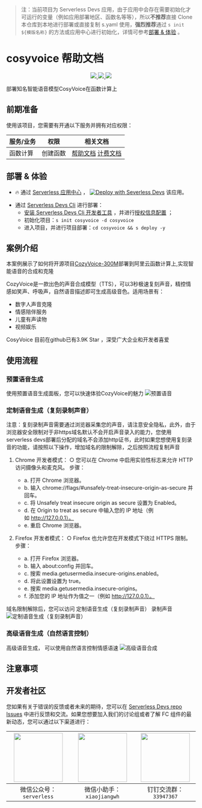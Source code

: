 
> 注：当前项目为 Serverless Devs 应用，由于应用中会存在需要初始化才可运行的变量（例如应用部署地区、函数名等等），所以**不推荐**直接 Clone 本仓库到本地进行部署或直接复制 s.yaml 使用，**强烈推荐**通过 `s init ${模版名称}` 的方法或应用中心进行初始化，详情可参考[部署 & 体验](#部署--体验) 。

# cosyvoice 帮助文档
<p align="center" class="flex justify-center">
    <a href="https://www.serverless-devs.com" class="ml-1">
    <img src="http://editor.devsapp.cn/icon?package=cosyvoice&type=packageType">
  </a>
  <a href="http://www.devsapp.cn/details.html?name=cosyvoice" class="ml-1">
    <img src="http://editor.devsapp.cn/icon?package=cosyvoice&type=packageVersion">
  </a>
  <a href="http://www.devsapp.cn/details.html?name=cosyvoice" class="ml-1">
    <img src="http://editor.devsapp.cn/icon?package=cosyvoice&type=packageDownload">
  </a>
</p>

<description>

部署知名智能语音模型CosyVoice在函数计算上

</description>

<codeUrl>



</codeUrl>
<preview>



</preview>


## 前期准备

使用该项目，您需要有开通以下服务并拥有对应权限：

<service>



| 服务/业务 |  权限  | 相关文档 |
| --- |  --- | --- |
| 函数计算 |  创建函数 | [帮助文档](https://help.aliyun.com/product/2508973.html) [计费文档](https://help.aliyun.com/document_detail/2512928.html) |

</service>

<remark>



</remark>

<disclaimers>



</disclaimers>

## 部署 & 体验

<appcenter>
   
- :fire: 通过 [Serverless 应用中心](https://fcnext.console.aliyun.com/applications/create?template=cosyvoice) ，
  [![Deploy with Severless Devs](https://img.alicdn.com/imgextra/i1/O1CN01w5RFbX1v45s8TIXPz_!!6000000006118-55-tps-95-28.svg)](https://fcnext.console.aliyun.com/applications/create?template=cosyvoice) 该应用。
   
</appcenter>
<deploy>
    
- 通过 [Serverless Devs Cli](https://www.serverless-devs.com/serverless-devs/install) 进行部署：
  - [安装 Serverless Devs Cli 开发者工具](https://www.serverless-devs.com/serverless-devs/install) ，并进行[授权信息配置](https://docs.serverless-devs.com/fc/config) ；
  - 初始化项目：`s init cosyvoice -d cosyvoice`
  - 进入项目，并进行项目部署：`cd cosyvoice && s deploy -y`
   
</deploy>

## 案例介绍

<appdetail id="flushContent">

本案例展示了如何将开源项目[CozyVoice-300M](https://modelscope.cn/studios/iic/CosyVoice-300M)部署到阿里云函数计算上,实现智能语音的合成和克隆


CozyVoice是一款出色的声音合成模型（TTS），可以3秒极速复刻声音，精控情感如笑声、呼吸声，自然语音描述即可生成高级音色。适用场景有：

+ 数字人声音克隆
+ 情感陪伴服务
+ 儿童有声读物
+ 视频娱乐

CosyVoice 目前在github已有3.9K Star ，深受广大企业和开发者喜爱

</appdetail>

## 使用流程

<usedetail id="flushContent">

### 预置语音生成

使用预置语音生成面板，您可以快速体验CozyVoice的魅力
![预置语音](https://img.alicdn.com/imgextra/i3/O1CN01tvIGqQ1y4VJMaaTox_!!6000000006525-0-tps-2880-1626.jpg)

### 定制语音生成（复刻录制声音）

注意：复刻录制声音需要通过浏览器采集您的声音，请注意安全隐私，此外，由于浏览器安全限制对于非https域名默认不会开启声音录入的能力，您使用serverless devs部署后分配的域名不会添加http证书，此时如果您想使用复刻录音的功能，请按照以下操作，增加域名的限制解除，之后按照流程复制声音
1. Chrome 开发者模式：
    ○ 您可以在 Chrome 中启用实验性标志来允许 HTTP 访问摄像头和麦克风。
步骤：

    + a. 打开 Chrome 浏览器。
    + b. 输入 chrome://flags/#unsafely-treat-insecure-origin-as-secure 并回车。
    + c. 将 Unsafely treat insecure origin as secure 设置为 Enabled。
    + d. 在 Origin to treat as secure 中输入您的 IP 地址（例如 http://127.0.0.1）。
    + e. 重启 Chrome 浏览器。
2. Firefox 开发者模式：
    ○ Firefox 也允许您在开发模式下绕过 HTTPS 限制。
步骤：

    + a. 打开 Firefox 浏览器。
    + b. 输入 about:config 并回车。
    + c. 搜索 media.getusermedia.insecure-origins.enabled。
    + d. 将此设置设置为 true。
    + e. 搜索 media.getusermedia.insecure-origins。
    + f. 添加您的 IP 地址作为值之一（例如 http://127.0.0.1）。

域名限制解除后，您可以访问 定制语音生成（复刻录制声音） 录制声音
![定制语音生成（复刻录制声音）](https://img.alicdn.com/imgextra/i4/O1CN01Znr8dp1IpU4hbid0J_!!6000000000942-0-tps-2984-1696.jpg)


### 高级语音生成（自然语言控制）
高级语音生成， 可以使用自然语言控制情感语速
![高级语音合成](https://img.alicdn.com/imgextra/i2/O1CN01RGNqNb245m6Yf9Mvu_!!6000000007340-0-tps-2812-1736.jpg)

</usedetail>

## 注意事项

<matters id="flushContent">
</matters>


<devgroup>


## 开发者社区

您如果有关于错误的反馈或者未来的期待，您可以在 [Serverless Devs repo Issues](https://github.com/serverless-devs/serverless-devs/issues) 中进行反馈和交流。如果您想要加入我们的讨论组或者了解 FC 组件的最新动态，您可以通过以下渠道进行：

<p align="center">  

| <img src="https://serverless-article-picture.oss-cn-hangzhou.aliyuncs.com/1635407298906_20211028074819117230.png" width="130px" > | <img src="https://serverless-article-picture.oss-cn-hangzhou.aliyuncs.com/1635407044136_20211028074404326599.png" width="130px" > | <img src="https://serverless-article-picture.oss-cn-hangzhou.aliyuncs.com/1635407252200_20211028074732517533.png" width="130px" > |
| --------------------------------------------------------------------------------------------------------------------------------- | --------------------------------------------------------------------------------------------------------------------------------- | --------------------------------------------------------------------------------------------------------------------------------- |
| <center>微信公众号：`serverless`</center>                                                                                         | <center>微信小助手：`xiaojiangwh`</center>                                                                                        | <center>钉钉交流群：`33947367`</center>                                                                                           |
</p>
</devgroup>

